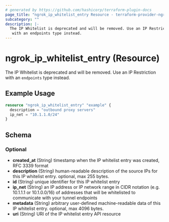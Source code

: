 ```yaml
---
# generated by https://github.com/hashicorp/terraform-plugin-docs
page_title: "ngrok_ip_whitelist_entry Resource - terraform-provider-ngrok"
subcategory: ""
description: |-
  The IP Whitelist is deprecated and will be removed. Use an IP Restriction
   with an endpoints type instead.
---
```


# ngrok_ip_whitelist_entry (Resource)

The IP Whitelist is deprecated and will be removed. Use an IP Restriction
 with an `endpoints` type instead.

## Example Usage

```terraform
resource "ngrok_ip_whitelist_entry" "example" {
  description = "outbound proxy servers"
  ip_net = "10.1.1.0/24"
}
```

<!-- schema generated by tfplugindocs -->
## Schema

### Optional

- **created_at** (String) timestamp when the IP whitelist entry was created, RFC 3339 format
- **description** (String) human-readable description of the source IPs for this IP whitelist entry. optional, max 255 bytes.
- **id** (String) unique identifier for this IP whitelist entry
- **ip_net** (String) an IP address or IP network range in CIDR notation (e.g. 10.1.1.1 or 10.1.0.0/16) of addresses that will be whitelisted to communicate with your tunnel endpoints
- **metadata** (String) arbitrary user-defined machine-readable data of this IP whitelist entry. optional, max 4096 bytes.
- **uri** (String) URI of the IP whitelist entry API resource


